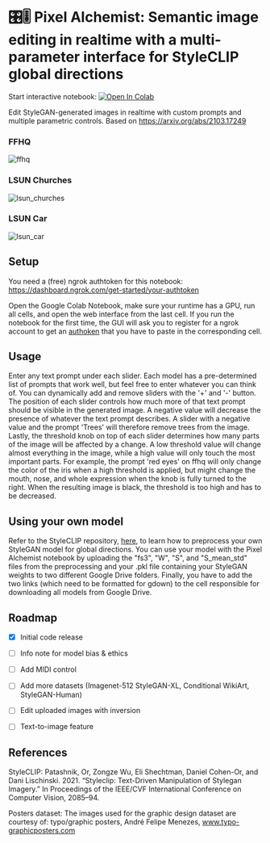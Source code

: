 # 🎛️🎚️ Pixel Alchemist: Semantic image editing in realtime with a multi-parameter interface for StyleCLIP global directions

Start interactive notebook: [![Open In Colab](https://colab.research.google.com/assets/colab-badge.svg)](https://colab.research.google.com/github/titusss/PixelAlchemist/blob/main/PixelAlchemist.ipynb)

Edit StyleGAN-generated images in realtime with custom prompts and multiple parametric controls. Based on https://arxiv.org/abs/2103.17249

### FFHQ

![ffhq](https://user-images.githubusercontent.com/26855197/169719959-4ad7a367-b961-4021-85d7-0e84ca520894.gif)

### LSUN Churches

![lsun_churches](https://user-images.githubusercontent.com/26855197/169720012-c0802098-7175-4509-ae19-e4139a6a88e7.gif)

### LSUN Car

![lsun_car](https://user-images.githubusercontent.com/26855197/169719991-a0268e88-533f-4b02-b424-3c8a94441562.gif)


## Setup
You need a (free) ngrok authtoken for this notebook: https://dashboard.ngrok.com/get-started/your-authtoken

Open the Google Colab Notebook, make sure your runtime has a GPU, run all cells, and open the web interface from the last cell. If you run the notebook for the first time, the GUI will ask you to register for a ngrok account to get an [authoken](https://dashboard.ngrok.com/get-started/your-authtoken) that you have to paste in the corresponding cell.

## Usage
Enter any text prompt under each slider. Each model has a pre-determined list of prompts that work well, but feel free to enter whatever you can think of. You can dynamically add and remove sliders with the '+' and '-' button. The position of each slider controls how much more of that text prompt should be visible in the generated image. A negative value will decrease the presence of whatever the text prompt describes. A slider with a negative value and the prompt 'Trees' will therefore remove trees from the image. Lastly, the threshold knob on top of each slider determines how many parts of the image will be affected by a change. A low threshold value will change almost everything in the image, while a high value will only touch the most important parts. For example, the prompt 'red eyes' on ffhq will only change the color of the iris when a high threshold is applied, but might change the mouth, nose, and whole expression when the knob is fully turned to the right. When the resulting image is black, the threshold is too high and has to be decreased.

## Using your own model
Refer to the StyleCLIP repository, [here](https://github.com/orpatashnik/StyleCLIP#user-content-editing-via-global-direction), to learn how to preprocess your own StyleGAN model for global directions. You can use your model with the Pixel Alchemist notebook by uploading the "fs3", "W", "S", and "S_mean_std" files from the preprocessing and your .pkl file containing your StyleGAN weights to two different Google Drive folders. Finally, you have to add the two links (which need to be formatted for gdown) to the cell responsible for downloading all models from Google Drive.


## Roadmap
- [x] Initial code release
- [ ] Info note for model bias & ethics
- [ ] Add MIDI control
- [ ] Add more datasets (Imagenet-512 StyleGAN-XL, Conditional WikiArt, StyleGAN-Human)
- [ ] Edit uploaded images with inversion
- [ ] Text-to-image feature


## References
StyleCLIP:
Patashnik, Or, Zongze Wu, Eli Shechtman, Daniel Cohen-Or, and Dani Lischinski. 2021. “Styleclip: Text-Driven Manipulation of Stylegan Imagery.” In Proceedings of the IEEE/CVF International Conference on Computer Vision, 2085–94.

Posters dataset:
The images used for the graphic design dataset are courtesy of: typo/graphic posters, André Felipe Menezes, www.typo-graphicposters.com
